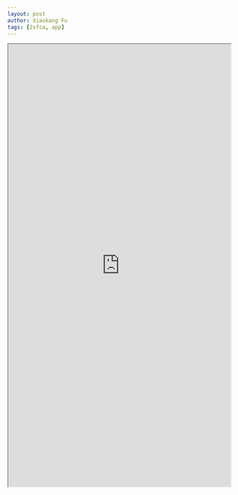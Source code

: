 ```yaml
---
layout: post
author: Xiaokang Fu
tags: [2sfca, app]
---
```



<iframe src="https://py.cafe/app/wybert/2sfca-analysis" width="100%" height="1000px"></iframe>

